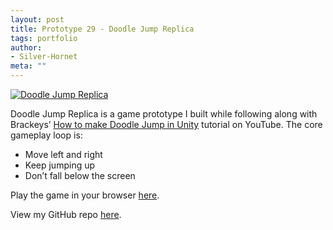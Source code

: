 ```yaml
---
layout: post
title: Prototype 29 - Doodle Jump Replica
tags: portfolio
author:
- Silver-Hornet
meta: ""
---
```


[![Doodle Jump Replica]({{site.url}}/doodle-jump-replica.png)](https://play.unity.com/mg/other/brackeys-doodle-jump-replica)

Doodle Jump Replica is a game prototype I built while following along with Brackeys’ [How to make Doodle Jump in Unity](https://www.youtube.com/watch?v=fHN-26GEVhA) tutorial on YouTube. The core gameplay loop is:

- Move left and right
- Keep jumping up 
- Don’t fall below the screen

Play the game in your browser [here](https://play.unity.com/mg/other/brackeys-doodle-jump-replica).

View my GitHub repo [here](https://github.com/silver-hornet/brackeys-doodle-jump-replica).